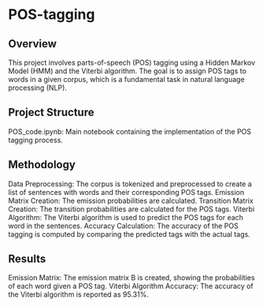 # POS-tagging

## Overview
This project involves parts-of-speech (POS) tagging using a Hidden Markov Model (HMM) and the Viterbi algorithm. The goal is to assign POS tags to words in a given corpus, which is a fundamental task in natural language processing (NLP).

## Project Structure
POS_code.ipynb: Main notebook containing the implementation of the POS tagging process.

## Methodology
Data Preprocessing: The corpus is tokenized and preprocessed to create a list of sentences with words and their corresponding POS tags.
Emission Matrix Creation: The emission probabilities are calculated.
Transition Matrix Creation: The transition probabilities are calculated for the POS tags.
Viterbi Algorithm: The Viterbi algorithm is used to predict the POS tags for each word in the sentences.
Accuracy Calculation: The accuracy of the POS tagging is computed by comparing the predicted tags with the actual tags.

## Results
Emission Matrix: The emission matrix B is created, showing the probabilities of each word given a POS tag.
Viterbi Algorithm Accuracy: The accuracy of the Viterbi algorithm is reported as 95.31%.
